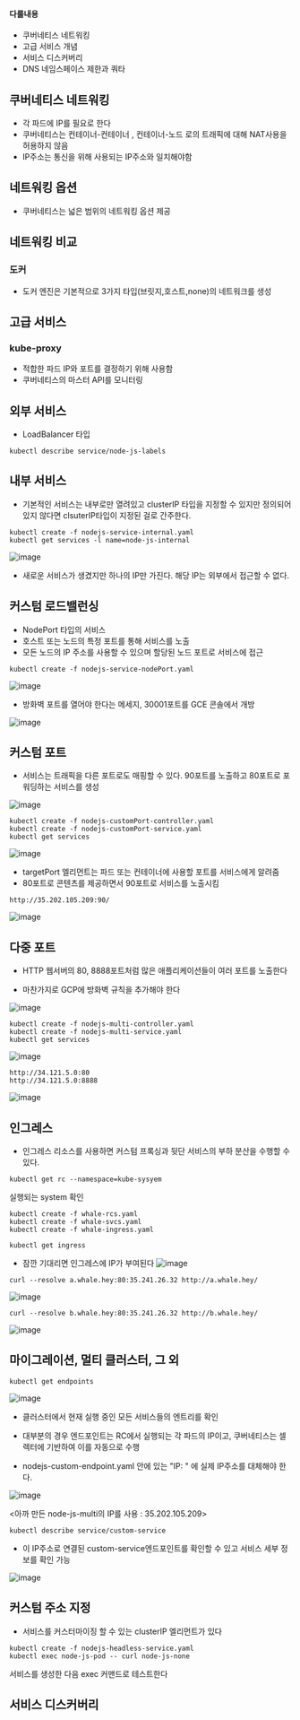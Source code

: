 #### 다룰내용
- 쿠버네티스 네트워킹
- 고급 서비스 개념
- 서비스 디스커버리
- DNS
네임스페이스 제한과 쿼타

## 쿠버네티스 네트워킹
- 각 파드에 IP를 필요로 한다
- 쿠버네티스는 컨테이너-컨테이너 , 컨테이너-노드 로의 트래픽에 대해 NAT사용을 허용하지 않음
- IP주소는 통신을 위해 사용되는 IP주소와 일치해야함

## 네트워킹 옵션
- 쿠버네티스는 넓은 범위의 네트워킹 옵션 제공
 
## 네트워킹 비교

### 도커
- 도커 엔진은 기본적으로 3가지 타입(브릿지,호스트,none)의 네트워크를 생성

## 고급 서비스

### kube-proxy
- 적합한 파드 IP와 포트를 결정하기 위해 사용함
- 쿠버네티스의 마스터 API를 모니터링
 
 
 ## 외부 서비스
 
 - LoadBalancer 타입


 ```
 kubectl describe service/node-js-labels
 ```
 
 ## 내부 서비스
 
 - 기본적인 서비스는 내부로만 열려있고 clusterIP 타입을 지정할 수 있지만 정의되어 있지 않다면 clsuterIP타입이 지정된 걸로 간주한다.

```
kubectl create -f nodejs-service-internal.yaml
kubectl get services -l name=node-js-internal
```

![image](https://user-images.githubusercontent.com/81672260/146883144-652f7c6e-dbe8-46d3-8477-cf3ec03076c4.png)

- 새로운 서비스가 생겼지만 하나의 IP만 가진다. 해당 IP는 외부에서 접근할 수 없다.

## 커스텀 로드밸런싱
- NodePort 타입의 서비스
- 호스트 또는 노드의 특정 포트를 통해 서비스를 노출
- 모든 노드의 IP 주소를 사용할 수 있으며 할당된 노드 포트로 서비스에 접근

```
kubectl create -f nodejs-service-nodePort.yaml
```

![image](https://user-images.githubusercontent.com/81672260/146891131-dcd824cb-e6f7-42fe-a881-d4d858fbeb30.png)
- 방화벽 포트를 열어야 한다는 메세지, 30001포트를 GCE 콘솔에서 개방

![image](https://user-images.githubusercontent.com/81672260/146893215-a6c10093-61bc-444b-bc76-8db0f372fc47.png)

## 커스텀 포트

- 서비스는 트래픽을 다른 포트로도 매핑할 수 있다. 90포트를 노출하고 80포트로 포워딩하는 서비스를 생성

![image](https://user-images.githubusercontent.com/81672260/147014188-4a9f4407-4929-4984-8bc3-217a202386c1.png)

```
kubectl create -f nodejs-customPort-controller.yaml
kubectl create -f nodejs-customPort-service.yaml
kubectl get services
```

![image](https://user-images.githubusercontent.com/81672260/147014277-b5dc705b-6855-4ffd-912e-224bad8e3c06.png)

- targetPort 엘리먼트는 파드 또는 컨테이너에 사용할 포트를 서비스에게 알려줌
- 80포트로 콘텐츠를 제공하면서 90포트로 서비스를 노출시킴


```
http://35.202.105.209:90/ 
```

![image](https://user-images.githubusercontent.com/81672260/147014653-4032df35-aa6b-4cc7-ad14-22945d8a9bf7.png)


## 다중 포트
- HTTP 웹서버의 80, 8888포트처럼 많은 애플리케이션들이 여러 포트를 노출한다

- 마찬가지로 GCP에 방화벽 규칙을 추가해야 한다

![image](https://user-images.githubusercontent.com/81672260/147015302-03c74a22-dbbd-4a86-bb7d-d9b07dd284d0.png)

```
kubectl create -f nodejs-multi-controller.yaml
kubectl create -f nodejs-multi-service.yaml
kubectl get services
```
![image](https://user-images.githubusercontent.com/81672260/147015389-b867f651-b053-41e5-974a-8baa7c7540da.png)

```
http://34.121.5.0:80
http://34.121.5.0:8888
```

![image](https://user-images.githubusercontent.com/81672260/147015537-d8430cf6-0882-4b9f-a567-8c6ea5c7f804.png)


## 인그레스

- 인그레스 리소스를 사용하면 커스텀 프록싱과 뒷단 서비스의 부하 분산을 수행할 수 있다.


```
kubectl get rc --namespace=kube-sysyem
```
실행되는 system 확인

```
kubectl create -f whale-rcs.yaml
kubectl create -f whale-svcs.yaml
kubectl create -f whale-ingress.yaml
```

```
kubectl get ingress
```
- 잠깐 기대리면 인그레스에 IP가 부여된다
![image](https://user-images.githubusercontent.com/81672260/147016782-7a729ef3-19ca-4ccb-b575-fddb661d5732.png)

```
curl --resolve a.whale.hey:80:35.241.26.32 http://a.whale.hey/
```



![image](https://user-images.githubusercontent.com/81672260/147016970-0acdad79-2db5-43da-9b4f-b511df526561.png)

<Whalesay A>
 
 ```
 curl --resolve b.whale.hey:80:35.241.26.32 http://b.whale.hey/
 ```
 
 ![image](https://user-images.githubusercontent.com/81672260/147017051-887cd0f0-e372-41d0-8d21-ccc14f558435.png)
<Whalesay >

 ## 마이그레이션, 멀티 클러스터, 그 외
 
 ```
 kubectl get endpoints
 ```
 
 ![image](https://user-images.githubusercontent.com/81672260/147019168-451553fb-5e3e-4a36-aefd-0cd5a09ce3b3.png)

 - 클러스터에서 현재 실행 중인 모든 서비스들의 엔트리를 확인
 - 대부분의 경우 엔드포인트는 RC에서 실행되는 각 파드의 IP이고, 쿠버네티스는 셀렉터에 기반하여 이를 자동으로 수행
 
 - nodejs-custom-endpoint.yaml 안에 있는 "IP: " 에 실제 IP주소를 대체해야 한다. 
 
 ![image](https://user-images.githubusercontent.com/81672260/147019290-e74cb625-543e-48d2-92f7-0d28489e8aa7.png)
 
 <아까 만든 node-js-multi의 IP를 사용 : 35.202.105.209>
  
  ```
  kubectl describe service/custom-service
  ```
  
  - 이 IP주소로 연결된 custom-service엔드포인트를 확인할 수 있고 서비스 세부 정보를 확인 가능
  
  ![image](https://user-images.githubusercontent.com/81672260/147019627-a3a2df63-16e5-4d60-adeb-a2bc416416a7.png)

  ## 커스텀 주소 지정
  - 서비스를 커스터마이징 할 수 있는 clusterIP 엘리먼트가 있다
  
  ```
  kubectl create -f nodejs-headless-service.yaml
  kubectl exec node-js-pod -- curl node-js-none
  ```
  
 서비스를 생성한 다음 exec 커맨드로 테스트한다
  
## 서비스 디스커버리
